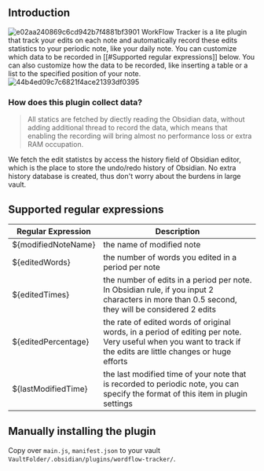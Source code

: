 ## Introduction
![e02aa240869c6cd942b7f4881bf3901](https://github.com/user-attachments/assets/8979f3f6-53a4-4353-b2f5-ba91286f7f2a)
WorkFlow Tracker is a lite plugin that track your edits on each note and automatically record these edits statistics to your periodic note, like your daily note. 
You can customize which data to be recorded in [[#Supported regular expressions]] below. 
You can also customize how the data to be recorded, like inserting a table or a list to the specified position of your note. 
![44b4ed09c7c6821f4ace21393df0395](https://github.com/user-attachments/assets/36fdf7f9-173d-46f5-bb92-b7ce5b634b03)


### How does this plugin collect data?
> All statics are fetched by diectly reading the Obsidian data, without adding additional thread to record the data, which means that enabling the recording will bring almost no performance loss or extra RAM occupation.

We fetch the edit statistcs by access the history field of Obsidian editor, which is the place to store the undo/redo history of Obsidian. No extra history database is created, thus don't worry about the burdens in large vault. 

## Supported regular expressions
| Regular Expression  | Description |
| ------------------- | ------------------- |
| ${modifiedNoteName}    | the name of modified note |
| ${editedWords} | the number of words you edited in a period per note |
| ${editedTimes} | the number of edits in a period per note. In Obsidian rule, if you input 2 characters in more than 0.5 second, they will be considered 2 edits |
| ${editedPercentage} | the rate of edited words of original words, in a period of editing per note. Very useful when you want to track if the edits are little changes or huge efforts |
| ${lastModifiedTime} | the last modified time of your note that is recorded to periodic note, you can specify the format of this item in plugin settings |


## Manually installing the plugin

Copy over `main.js`, `manifest.json` to your vault `VaultFolder/.obsidian/plugins/wordflow-tracker/`.


